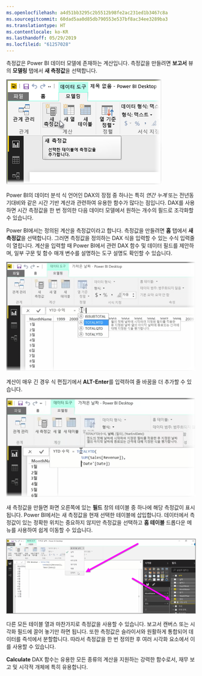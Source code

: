 ```yaml
---
ms.openlocfilehash: a4d51bb3295c2b5512b98fe2ac231ed1b3467c8a
ms.sourcegitcommit: 60dad5aa0d85db790553e537bf8ac34ee3289ba3
ms.translationtype: HT
ms.contentlocale: ko-KR
ms.lasthandoff: 05/29/2019
ms.locfileid: "61257028"
---
```

측정값은 Power BI 데이터 모델에 존재하는 계산입니다.  측정값을 만들려면 **보고서** 뷰의 **모델링** 탭에서 **새 측정값**을 선택합니다.

![](media/2-5-create-calculated-measures/2-5_1.png)

Power BI의 데이터 분석 식 언어인 DAX의 장점 중 하나는 특히 *연간 누계* 또는 전년동기대비와 같은 시간 기반 계산과 관련하여 유용한 함수가 많다는 점입니다.  DAX를 사용하면 시간 측정값을 한 번 정의한 다음 데이터 모델에서 원하는 개수의 필드로 조각화할 수 있습니다.

Power BI에서는 정의된 계산을 측정값이라고 합니다.  측정값을 만들려면 **홈** 탭에서 **새 측정값**을 선택합니다.  그러면 측정값을 정의하는 DAX 식을 입력할 수 있는 수식 입력줄이 열립니다. 계산을 입력할 때 Power BI에서 관련 DAX 함수 및 데이터 필드를 제안하며, 일부 구문 및 함수 매개 변수를 설명하는 도구 설명도 확인할 수 있습니다.

![](media/2-5-create-calculated-measures/2-5_2.png)

계산이 매우 긴 경우 식 편집기에서 **ALT-Enter**를 입력하여 줄 바꿈을 더 추가할 수 있습니다.

![](media/2-5-create-calculated-measures/2-5_3.png)

새 측정값을 만들면 화면 오른쪽에 있는 **필드** 창의 테이블 중 하나에 해당 측정값이 표시됩니다. Power BI에서는 새 측정값을 현재 선택한 테이블에 삽입합니다. 데이터에서 측정값이 있는 정확한 위치는 중요하지 않지만 측정값을 선택하고 **홈 테이블** 드롭다운 메뉴를 사용하여 쉽게 이동할 수 있습니다.

![](media/2-5-create-calculated-measures/2-5_4.png)

다른 모든 테이블 열과 마찬가지로 측정값을 사용할 수 있습니다. 보고서 캔버스 또는 시각화 필드에 끌어 놓기만 하면 됩니다. 또한 측정값은 슬라이서와 원활하게 통합되어 데이터를 즉석에서 분할합니다. 따라서 측정값을 한 번 정의한 후 여러 시각화 요소에서 이를 사용할 수 있습니다.

**Calculate** DAX 함수는 유용한 모든 종류의 계산을 지원하는 강력한 함수로서, 재무 보고 및 시각적 개체에 특히 유용합니다.

